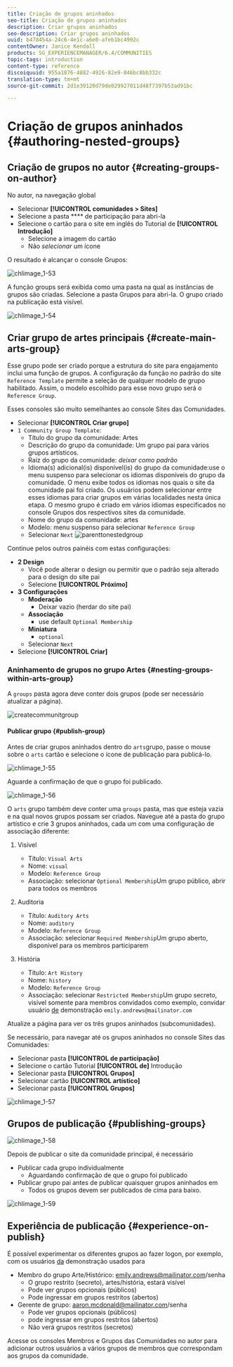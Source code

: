 ```yaml
---
title: Criação de grupos aninhados
seo-title: Criação de grupos aninhados
description: Criar grupos aninhados
seo-description: Criar grupos aninhados
uuid: b478454a-24c6-4e1c-a6e0-afeb1bc4992c
contentOwner: Janice Kendall
products: SG_EXPERIENCEMANAGER/6.4/COMMUNITIES
topic-tags: introduction
content-type: reference
discoiquuid: 955a1876-4882-4926-82e9-846bc8bb332c
translation-type: tm+mt
source-git-commit: 2d1e39120d79de029927011d48f7397b53ad91bc

---
```



# Criação de grupos aninhados {#authoring-nested-groups}

## Criação de grupos no autor {#creating-groups-on-author}

No autor, na navegação global

* Selecionar **[!UICONTROL comunidades > Sites]**
* Selecione a pasta **** de participação para abri-la
* Selecione o cartão para o site em inglês do Tutorial de **[!UICONTROL Introdução]**
   * Selecione a imagem do cartão
   * Não *selecionar* um ícone

O resultado é alcançar o console [](groups.md)Grupos:

![chlimage_1-53](assets/chlimage_1-53.png)

A função groups será exibida como uma pasta na qual as instâncias de grupos são criadas. Selecione a pasta Grupos para abri-la. O grupo criado na publicação está visível.

![chlimage_1-54](assets/chlimage_1-54.png)

## Criar grupo de artes principais {#create-main-arts-group}

Esse grupo pode ser criado porque a estrutura do site para engajamento inclui uma função de grupos. A configuração da função no padrão do site `Reference Template` permite a seleção de qualquer modelo de grupo habilitado. Assim, o modelo escolhido para esse novo grupo será o `Reference Group`.

Esses consoles são muito semelhantes ao console Sites das Comunidades.

* Selecionar **[!UICONTROL Criar grupo]**
* `1 Community Group Template`:
   * Título do grupo da comunidade: Artes
   * Descrição do grupo da comunidade: Um grupo pai para vários grupos artísticos.
   * Raiz do grupo da comunidade: *deixar como padrão*
   * Idioma(s) adicional(is) disponível(is) do grupo da comunidade:use o menu suspenso para selecionar os idiomas disponíveis do grupo da comunidade. O menu exibe todos os idiomas nos quais o site da comunidade pai foi criado. Os usuários podem selecionar entre esses idiomas para criar grupos em várias localidades nesta única etapa. O mesmo grupo é criado em vários idiomas especificados no console Grupos dos respectivos sites da comunidade.
   * Nome do grupo da comunidade: artes
   * Modelo: menu suspenso para selecionar `Reference Group`
   * Selecionar `Next`
      ![parenttonestedgroup](assets/parenttonestedgroup.png)

Continue pelos outros painéis com estas configurações:

* **2 Design**
   * Você pode alterar o design ou permitir que o padrão seja alterado para o design do site pai
   * Selecione **[!UICONTROL Próximo]**
* **3 Configurações**
   * **Moderação**
      * Deixar vazio (herdar do site pai)
   * **Associação**
      * use default `Optional Membership`
   * **Miniatura**
      * `optional`
   * Selecionar `Next`
* Selecione **[!UICONTROL Criar]**

### Aninhamento de grupos no grupo Artes {#nesting-groups-within-arts-group}

A `groups` pasta agora deve conter dois grupos (pode ser necessário atualizar a página).

![createcommunitgroup](assets/createcommunitygroup.png)

#### Publicar grupo {#publish-group}

Antes de criar grupos aninhados dentro do `arts`grupo, passe o mouse sobre o `arts` cartão e selecione o ícone de publicação para publicá-lo.

![chlimage_1-55](assets/chlimage_1-55.png)

Aguarde a confirmação de que o grupo foi publicado.

![chlimage_1-56](assets/chlimage_1-56.png)

O `arts` grupo também deve conter uma `groups` pasta, mas que esteja vazia e na qual novos grupos possam ser criados. Navegue até a pasta do grupo artístico e crie 3 grupos aninhados, cada um com uma configuração de associação diferente:

1. Visível
   * Título: `Visual Arts`
   * Nome: `visual`
   * Modelo: `Reference Group`
   * Associação: selecionar `Optional Membership`Um grupo público, abrir para todos os membros
1. Auditoria
   * Título: `Auditory Arts`
   * Nome: `auditory`
   * Modelo: `Reference Group`
   * Associação: selecionar `Required Membership`Um grupo aberto, disponível para os membros participarem

1. História

   * Título: `Art History`
   * Nome: `history`
   * Modelo: `Reference Group`
   * Associação: selecionar `Restricted Membership`Um grupo secreto, visível somente para membros convidados como exemplo, convidar usuário [de](tutorials.md#demo-users) demonstração `emily.andrews@mailinator.com`

Atualize a página para ver os três grupos aninhados (subcomunidades).

Se necessário, para navegar até os grupos aninhados no console Sites das Comunidades:

* Selecionar pasta **[!UICONTROL de participação]**
* Selecione o cartão Tutorial **[!UICONTROL de]** Introdução
* Selecionar pasta **[!UICONTROL Grupos]**
* Selecionar cartão **[!UICONTROL artístico]**
* Selecionar pasta **[!UICONTROL Grupos]**

![chlimage_1-57](assets/chlimage_1-57.png)

## Grupos de publicação {#publishing-groups}

![chlimage_1-58](assets/chlimage_1-58.png)

Depois de publicar o site da comunidade principal, é necessário

* Publicar cada grupo individualmente
   * Aguardando confirmação de que o grupo foi publicado
* Publicar grupo pai antes de publicar quaisquer grupos aninhados em
   * Todos os grupos devem ser publicados de cima para baixo.

![chlimage_1-59](assets/chlimage_1-59.png)

## Experiência de publicação {#experience-on-publish}

É possível experimentar os diferentes grupos ao fazer logon, por exemplo, com os usuários [da](tutorials.md#demo-users) demonstração usados para

* Membro do grupo Arte/Histórico: emily.andrews@mailinator.com/senha
   * O grupo restrito (secreto), artes/história, estará visível
   * Pode ver grupos opcionais (públicos)
   * Pode ingressar em grupos restritos (abertos)
* Gerente de grupo: aaron.mcdonald@mailinator.com/senha
   * Pode ver grupos opcionais (públicos)
   * pode ingressar em grupos restritos (abertos)
   * Não verá grupos restritos (secretos)

Acesse os consoles [](members.md) Membros e Grupos das Comunidades no autor para adicionar outros usuários a vários grupos de membros que correspondam aos grupos da comunidade.
